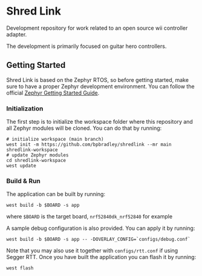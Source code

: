 # Shred Link

Development repository for work related to an open source wii controller adapter.

The development is primarily focused on guitar hero controllers.

## Getting Started

Shred Link is based on the Zephyr RTOS, so before getting started,
make sure to have a proper Zephyr development environment. You can follow the official
[Zephyr Getting Started Guide](https://docs.zephyrproject.org/latest/getting_started/index.html).

### Initialization

The first step is to initialize the workspace folder where this repository
and all Zephyr modules will be cloned. You can do
that by running:

```shell
# initialize workspace (main branch)
west init -m https://github.com/bpbradley/shredlink --mr main shredlink-workspace
# update Zephyr modules
cd shredlink-workspace
west update
```

### Build & Run

The application can be built by running:

```shell
west build -b $BOARD -s app
```

where `$BOARD` is the target board, `nrf52840dk_nrf52840` for example

A sample debug configuration is also provided. You can apply it by running:

```shell
west build -b $BOARD -s app -- -DOVERLAY_CONFIG=`configs/debug.conf`
```

Note that you may also use it together with `configs/rtt.conf` if using Segger RTT. Once
you have built the application you can flash it by running:

```shell
west flash
```
